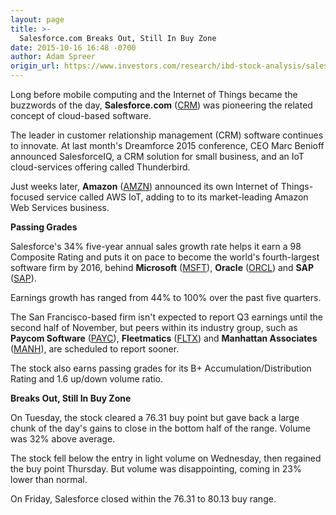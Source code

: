 ```yaml
---
layout: page
title: >-
  Salesforce.com Breaks Out, Still In Buy Zone
date: 2015-10-16 16:48 -0700
author: Adam Spreer
origin_url: https://www.investors.com/research/ibd-stock-analysis/salesforce-com-breaks-out-still-in-buy-zone/
---
```





  

Long before mobile computing and the Internet of Things became the buzzwords of the day, **Salesforce.com** ([CRM](https://research.investors.com/quote.aspx?symbol=CRM)) was pioneering the related concept of cloud-based software.

  

The leader in customer relationship management (CRM) software continues to innovate. At last month's Dreamforce 2015 conference, CEO Marc Benioff announced SalesforceIQ, a CRM solution for small business, and an IoT cloud-services offering called Thunderbird.

  

Just weeks later, **Amazon** ([AMZN](https://research.investors.com/quote.aspx?symbol=AMZN)) announced its own Internet of Things-focused service called AWS IoT, adding to to its market-leading Amazon Web Services business.

  

**Passing Grades**

  

Salesforce's 34% five-year annual sales growth rate helps it earn a 98 Composite Rating and puts it on pace to become the world's fourth-largest software firm by 2016, behind **Microsoft** ([MSFT](https://research.investors.com/quote.aspx?symbol=MSFT)), **Oracle** ([ORCL](https://research.investors.com/quote.aspx?symbol=ORCL)) and **SAP** ([SAP](https://research.investors.com/quote.aspx?symbol=SAP)).

  

Earnings growth has ranged from 44% to 100% over the past five quarters.

  

The San Francisco-based firm isn't expected to report Q3 earnings until the second half of November, but peers within its industry group, such as **Paycom Software** ([PAYC](https://research.investors.com/quote.aspx?symbol=PAYC)), **Fleetmatics** ([FLTX](https://research.investors.com/quote.aspx?symbol=FLTX)) and **Manhattan Associates** ([MANH](https://research.investors.com/quote.aspx?symbol=MANH)), are scheduled to report sooner.

  

The stock also earns passing grades for its B+ Accumulation/Distribution Rating and 1.6 up/down volume ratio.

  

**Breaks Out, Still In Buy Zone**

  

On Tuesday, the stock cleared a 76.31 buy point but gave back a large chunk of the day's gains to close in the bottom half of the range. Volume was 32% above average.

  

The stock fell below the entry in light volume on Wednesday, then regained the buy point Thursday. But volume was disappointing, coming in 23% lower than normal.

  

On Friday, Salesforce closed within the 76.31 to 80.13 buy range.




